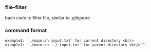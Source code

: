 ### file-filter
bash code to filter file, similar to .gitignore

### command format 
```<script> <directory(optional)> <file(needed)> <br/>
example1: `./main.sh input.txt` for current directory <br/>
example1: `./main.sh ../ input.txt` for parent directory <br/>```
